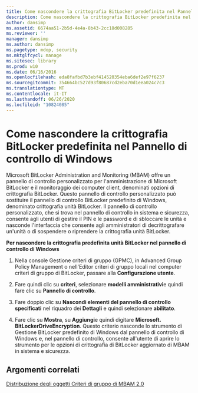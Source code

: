 ```yaml
---
title: Come nascondere la crittografia BitLocker predefinita nel Pannello di controllo di Windows
description: Come nascondere la crittografia BitLocker predefinita nel Pannello di controllo di Windows
author: dansimp
ms.assetid: 6674aa51-2b5d-4e4a-8b43-2cc18d008285
ms.reviewer: ''
manager: dansimp
ms.author: dansimp
ms.pagetype: mdop, security
ms.mktglfcycl: manage
ms.sitesec: library
ms.prod: w10
ms.date: 06/16/2016
ms.openlocfilehash: eda8fafbd7b3ebf414520354eba6def2e97f6237
ms.sourcegitcommit: 354664bc527d93f80687cd2eba70d1eea024c7c3
ms.translationtype: MT
ms.contentlocale: it-IT
ms.lasthandoff: 06/26/2020
ms.locfileid: "10824085"
---
```

# Come nascondere la crittografia BitLocker predefinita nel Pannello di controllo di Windows


Microsoft BitLocker Administration and Monitoring (MBAM) offre un pannello di controllo personalizzato per l'amministrazione di Microsoft BitLocker e il monitoraggio dei computer client, denominati opzioni di crittografia BitLocker. Questo pannello di controllo personalizzato può sostituire il pannello di controllo BitLocker predefinito di Windows, denominato crittografia unità BitLocker. Il pannello di controllo personalizzato, che si trova nel pannello di controllo in sistema e sicurezza, consente agli utenti di gestire il PIN e le password e di sbloccare le unità e nasconde l'interfaccia che consente agli amministratori di decrittografare un'unità o di sospendere o riprendere la crittografia unità BitLocker.

**Per nascondere la crittografia predefinita unità BitLocker nel pannello di controllo di Windows**

1.  Nella console Gestione criteri di gruppo (GPMC), in Advanced Group Policy Management o nell'Editor criteri di gruppo locali nel computer criteri di gruppo di BitLocker, passare alla **Configurazione utente**.

2.  Fare quindi clic su **criteri**, selezionare **modelli amministrativi**e quindi fare clic su **Pannello di controllo**.

3.  Fare doppio clic su **Nascondi elementi del pannello di controllo specificati** nel riquadro dei **Dettagli** e quindi selezionare **abilitato**.

4.  Fare clic su **Mostra**, su **Aggiungi**e quindi digitare **Microsoft. BitLockerDriveEncryption**. Questo criterio nasconde lo strumento di Gestione BitLocker predefinito di Windows dal pannello di controllo di Windows e, nel pannello di controllo, consente all'utente di aprire lo strumento per le opzioni di crittografia di BitLocker aggiornato di MBAM in sistema e sicurezza.

## Argomenti correlati


[Distribuzione degli oggetti Criteri di gruppo di MBAM 2.0](deploying-mbam-20-group-policy-objects-mbam-2.md)

 

 





